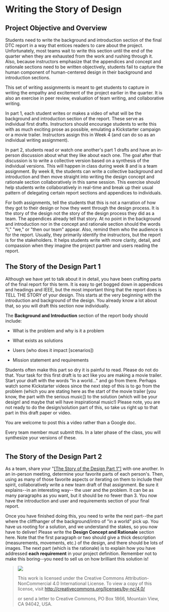 # Writing the Story of Design
## **Project Objective and Overview**

Students need to write the background and introduction section of the final DTC report in a way that entices readers to care about the project. Unfortunately, most teams wait to write this section until the end of the quarter when they are exhausted from the work and rushing through it. Also, because instructors emphasize that the appendices and concept and rationale sections need to be written objectively, students fail to capture the human component of human-centered design in their background and introduction sections.

This set of writing assignments is meant to get students to capture in writing the empathy and excitement of the project earlier in the quarter. It is also an exercise in peer review, evaluation of team writing, and collaborative writing.

In part 1, each student writes or makes a video of what will be the background and introduction section of the report. These serve as individual first drafts. Instructors should encourage students to write this with as much exciting prose as possible, emulating a Kickstarter campaign or a movie trailer. Instructors assign this in Week 4 (and can do so as an individual writing assignment).

In part 2, students read or watch one another's part 1 drafts and have an in-person discussion about what they like about each one. The goal after that discussion is to write a collective version based on a synthesis of the individual versions. This will happen in class during week 8 and is a team assignment. By week 8, the students can write a collective background and introduction and then move straight into writing the design concept and rationale section collaboratively in this same session. This exercise should help students write collaboratively in real-time and break up their usual pattern of delegating certain report sections and appendices to individuals.

For both assignments, tell the students that this is not a narration of how they got to their design or how they went through the design process. It is the story of the design not the story of the design process they did as a team. The appendices already tell that story. At no point in the background and introduction nor in the concept and rationale section should the words "I," "we," or "then our team" appear. Also, remind them who the audience is for the report. Usually, they primarily identify the instructors, but the report is for the stakeholders. It helps students write with more clarity, detail, and compassion when they imagine the project partner and users reading the report.

## **The Story of the Design Part 1**

Although we have yet to talk about it in detail, you have been crafting parts of the final report for this term. It is easy to get bogged down in appendices and headings and IEEE, but the most important thing that the report does is TELL THE STORY of your design. This starts at the very beginning with the introduction and background of the design. You already know a lot about that, so you will draft this section now individually.

The **Background and Introduction** section of the report body should include:

-   What is the problem and why is it a problem

-   What exists as solutions

-   Users (who does it impact \[scenarios\])

-   Mission statement and requirements

Students often make this part so dry it is painful to read. Please do not do that. Your task for this first draft is to act like you are making a movie trailer. Start your draft with the words \"In a world\...\" and go from there. Perhaps watch some Kickstarter videos since the next step of this is to go from the problem (which you are stating here as the start of the movie trailer \[you know, the part with the serious music\]) to the solution (which will be your design! and maybe that will have inspirational music!) Please note, you are not ready to do the design/solution part of this, so take us right up to that part in this draft paper or video.

You are welcome to post this a video rather than a Google doc.

Every team member must submit this. In a later phase of the class, you will synthesize your versions of these.

#  

## **The Story of the Design Part 2**

As a team, share your \"[[The Story of the Design Part 1\"]](https://canvas.northwestern.edu/courses/149804/assignments/954171) with one another. In an in-person meeting, determine your favorite parts of each person\'s. Then, using as many of those favorite aspects or iterating on them to include their spirit, collaboratively write a new team draft of that assignment. Be sure it explains\--in an interesting way\-- the user and the problem. It can be as many paragraphs as you want, but it should be no fewer than 3. You now have the introduction and user and requirements section of your final report.

Once you have finished doing this, you need to write the next part\--the part where the cliffhanger of the background/intro of \"in a world\" pick up. You have us rooting for a solution, and we understand the stakes, so you now have to deliver! Please write the **Design Concept and Rationale** section here. Note that the first paragraph or two should give a thick description (measurements, movements, etc.) of the design, and there should be lots of images. The next part (which is the rationale) is to explain how you have addressed **each requirement** in your project definition. Remember not to make this boring\--you need to sell us on how brilliant this solution is!

> ![](_static/chapter1/1.png)
>
> This work is licensed under the Creative Commons Attribution-NonCommercial 4.0 International License. To view a copy of this license, visit <http://creativecommons.org/licenses/by-nc/4.0/>
>
> or send a letter to Creative Commons, PO Box 1866, Mountain View, CA 94042, USA.
